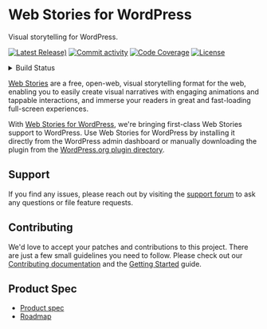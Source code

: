# Web Stories for WordPress

Visual storytelling for WordPress.

[![Latest Release)](https://img.shields.io/github/v/release/googleforcreators/web-stories-wp?include_prereleases)](https://github.com/googleforcreators/web-stories-wp/releases)
[![Commit activity](https://img.shields.io/github/commit-activity/m/googleforcreators/web-stories-wp)](https://github.com/googleforcreators/web-stories-wp/pulse/monthly)
[![Code Coverage](https://codecov.io/gh/googleforcreators/web-stories-wp/branch/main/graph/badge.svg)](https://codecov.io/gh/googleforcreators/web-stories-wp)
[![License](https://img.shields.io/github/license/googleforcreators/web-stories-wp)](https://github.com/googleforcreators/web-stories-wp/blob/main/LICENSE)

<details>
<summary>
Build Status
</summary>

[![Build](https://img.shields.io/github/workflow/status/googleforcreators/web-stories-wp/Build%20plugin?label=Build)](https://github.com/googleforcreators/web-stories-wp/actions?query=branch%3Amain)
[![Integration Tests](https://img.shields.io/github/workflow/status/googleforcreators/web-stories-wp/Integration%20Tests?label=integration%20tests)](https://github.com/googleforcreators/web-stories-wp/actions?query=branch%3Amain)
[![E2E Tests](https://img.shields.io/github/workflow/status/googleforcreators/web-stories-wp/E2E%20Tests?label=e2e%20tests)](https://github.com/googleforcreators/web-stories-wp/actions?query=branch%3Amain)
[![JS Tests](https://img.shields.io/github/workflow/status/googleforcreators/web-stories-wp/JavaScript%20Unit%20Tests?label=js%20tests)](https://github.com/googleforcreators/web-stories-wp/actions?query=branch%3Amain)
[![PHP Tests](https://img.shields.io/github/workflow/status/googleforcreators/web-stories-wp/PHP%20Unit%20Tests?label=php%20tests)](https://github.com/googleforcreators/web-stories-wp/actions?query=branch%3Amain)
[![Total alerts](https://img.shields.io/lgtm/alerts/g/googleforcreators/web-stories-wp.svg?logo=lgtm&logoWidth=18)](https://lgtm.com/projects/g/GoogleForCreators/web-stories-wp/alerts/)

</details>

[Web Stories](https://amp.dev/about/stories/) are a free, open-web, visual storytelling format for the web, enabling you to easily create visual narratives with engaging animations and tappable interactions, and immerse your readers in great and fast-loading full-screen experiences.

With [Web Stories for WordPress](https://wp.stories.google/), we're bringing first-class Web Stories support to WordPress. Use Web Stories for WordPress by installing it directly from the WordPress admin dashboard or manually downloading the plugin from the [WordPress.org plugin directory](https://wordpress.org/plugins/web-stories/).

## Support

If you find any issues, please reach out by visiting the [support forum](https://wordpress.org/support/plugin/web-stories/) to ask any questions or file feature requests.

## Contributing

We'd love to accept your patches and contributions to this project. There are just a few small guidelines you need to follow. Please check out our [Contributing documentation](./CONTRIBUTING.md) and the [Getting Started](./docs/getting-started.md) guide.

## Product Spec

* [Product spec](https://docs.google.com/document/d/18gjAOvAf2TCWpFy_9mr1V9a2VZrM4Ty7Mfry5zdL31k/view)
* [Roadmap](https://docs.google.com/spreadsheets/d/10DZZrWJdkjcJXD1vL0VG0PqRhsIqaHkacF_ujOdEwJc/view)
